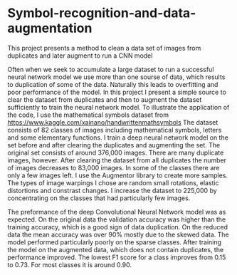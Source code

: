 # Symbol-recognition-and-data-augmentation
This project presents a method to clean a data set of images from duplicates and later augment to run a CNN model

Often when we seek to accumulate a large dataset to run a successful neural network model we use more than one sourse of data, which results to duplication of some of the data.
Naturally this leads to overfitting and poor performance of the model.
In this project I present a simple source to clear the dataset from duplicates and then to augment the dataset sufficiently to train the neural network model.
To illustrate the application of the code, I use the mathematical symbols dataset from https://www.kaggle.com/xainano/handwrittenmathsymbols
The dataset consists of 82 classes of images including mathematical symbols, letters and some elementary functions. I train a deep neural network model on the set before and after 
clearing the duplicates and augmenting the set.
The original set consists of around 376,000 images.
There are many duplicate images, however. After clearing the dataset from all duplicates the number of images decreases to 83,000 images. In some of the classes there are only
a few images left.
I use the Augmentor library to create more samples. The types of image warpings I chose are random small rotations, elastic distortions and constrast changes.
I increase the dataset to 225,000 by concentrating on the classes that had particularly few images.

The preformance of the deep Convolutional Neural Network model was as expected. On the original data the validation accuracy was higher than the training accuracy, which is a good
sign of data duplication. On the reduced data the mean accuracy was over 90% mostly due to the skewed data. The model performed particularly poorly on the sparse classes.
After training the model on the augmented data, which does not contain duplicates, the performance improved. The lowest F1 score for a class improves from 0.15 to 0.73.
For most classes it is around 0.90.



